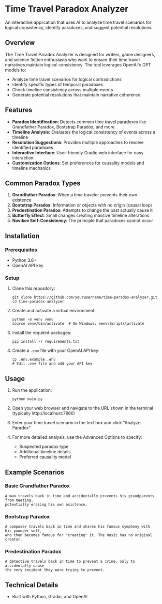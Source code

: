 # Time Travel Paradox Analyzer

An interactive application that uses AI to analyze time travel scenarios for logical consistency, identify paradoxes, and suggest potential resolutions.

## Overview

The Time Travel Paradox Analyzer is designed for writers, game designers, and science fiction enthusiasts who want to ensure their time travel narratives maintain logical consistency. The tool leverages OpenAI's GPT models to:

- Analyze time travel scenarios for logical contradictions
- Identify specific types of temporal paradoxes
- Check timeline consistency across multiple events
- Generate potential resolutions that maintain narrative coherence

## Features

- **Paradox Identification**: Detects common time travel paradoxes like Grandfather Paradox, Bootstrap Paradox, and more
- **Timeline Analysis**: Evaluates the logical consistency of events across a timeline
- **Resolution Suggestions**: Provides multiple approaches to resolve identified paradoxes
- **Interactive Interface**: User-friendly Gradio web interface for easy interaction
- **Customization Options**: Set preferences for causality models and timeline mechanics

## Common Paradox Types

1. **Grandfather Paradox**: When a time traveler prevents their own existence
2. **Bootstrap Paradox**: Information or objects with no origin (causal loop)
3. **Predestination Paradox**: Attempts to change the past actually cause it
4. **Butterfly Effect**: Small changes creating massive timeline alterations
5. **Novikov Self-Consistency**: The principle that paradoxes cannot occur

## Installation

### Prerequisites

- Python 3.8+
- OpenAI API key

### Setup

1. Clone this repository:
   ```
   git clone https://github.com/yourusername/time-paradox-analyzer.git
   cd time-paradox-analyzer
   ```

2. Create and activate a virtual environment:
   ```
   python -m venv venv
   source venv/bin/activate  # On Windows: venv\Scripts\activate
   ```

3. Install the required packages:
   ```
   pip install -r requirements.txt
   ```

4. Create a `.env` file with your OpenAI API key:
   ```
   cp .env.example .env
   # Edit .env file and add your API key
   ```

## Usage

1. Run the application:
   ```
   python main.py
   ```

2. Open your web browser and navigate to the URL shown in the terminal (typically http://localhost:7860)

3. Enter your time travel scenario in the text box and click "Analyze Paradox"

4. For more detailed analysis, use the Advanced Options to specify:
   - Suspected paradox type
   - Additional timeline details
   - Preferred causality model

## Example Scenarios

### Basic Grandfather Paradox
```
A man travels back in time and accidentally prevents his grandparents from meeting, 
potentially erasing his own existence.
```

### Bootstrap Paradox
```
A composer travels back in time and shares his famous symphony with his younger self, 
who then becomes famous for "creating" it. The music has no original creator.
```

### Predestination Paradox
```
A detective travels back in time to prevent a crime, only to accidentally cause 
the very incident they were trying to prevent.
```

## Technical Details

- Built with Python, Gradio, and OpenAI

